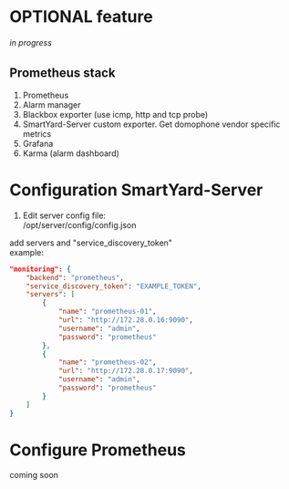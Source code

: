 #  OPTIONAL feature
###### in progress

## Prometheus stack
1. Prometheus
2. Alarm manager
3. Blackbox exporter (use icmp, http and tcp probe)
4. SmartYard-Server custom exporter. Get domophone vendor specific metrics 
5. Grafana
5. Karma (alarm dashboard)

# Configuration SmartYard-Server
1. Edit server config file:  
   /opt/server/config/config.json  

add servers and "service_discovery_token"   
example: 

```json
"monitoring": {
    "backend": "prometheus",
    "service_discovery_token": "EXAMPLE_TOKEN",
    "servers": [
        {
            "name": "prometheus-01",    
            "url": "http://172.28.0.16:9090",
            "username": "admin",
            "password": "prometheus"
        },
        {
            "name": "prometheus-02",
            "url": "http://172.28.0.17:9090",
            "username": "admin",
            "password": "prometheus"
        }
    ]
}
```

# Configure Prometheus
coming soon